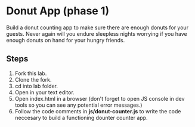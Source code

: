 # Donut App (phase 1)

Build a donut counting app to make sure there are enough donuts for your guests. Never again will you endure sleepless nights worrying if you have enough donuts on hand for your hungry friends.

## Steps

1. Fork this lab.
2. Clone the fork.
3. cd into lab folder.
4. Open in your text editor.
5. Open index.html in a browser (don't forget to open JS console in dev tools so you can see any potential error messages.)
6. Follow the code comments in **js/donut-counter.js** to write the code neccesary to build a functioning dounter counter app.
